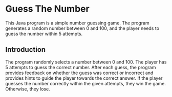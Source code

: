 # Guess The Number
This Java program is a simple number guessing game. The program generates a random number between 0 and 100, and the player needs to guess the number within 5 attempts.

## Introduction

The program randomly selects a number between 0 and 100. The player has 5 attempts to guess the correct number. After each guess, the program provides feedback on whether the guess was correct or incorrect and provides hints to guide the player towards the correct answer. If the player guesses the number correctly within the given attempts, they win the game. Otherwise, they lose.
